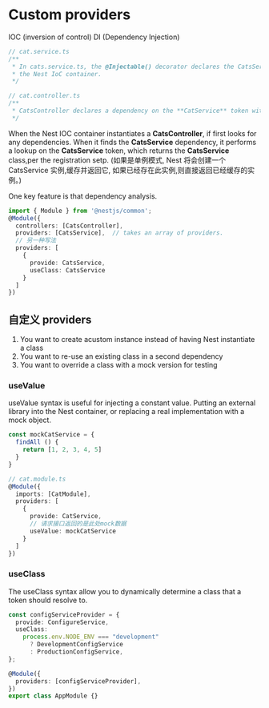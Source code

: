 # Custom providers

IOC (inversion of control)
DI (Dependency Injection)

```js
// cat.service.ts
/**
 * In cats.service.ts, the @Injectable() decorator declares the CatsService class a class that can be managed by
 * the Nest IoC container.
 */

// cat.controller.ts
/**
 * CatsController declares a dependency on the **CatService** token with constructor injection.
 */
```

When the Nest IOC container instantiates a **CatsController**, if first looks for any dependencies. When it finds the
**CatsService** dependency, it performs a lookup on the **CatsService** token, which returns the **CatsService** class,per the registration setp. (如果是单例模式, Nest 将会创建一个 CatsService 实例,缓存并返回它, 如果已经存在此实例,则直接返回已经缓存的实例。)

One key feature is that dependency analysis.

```ts
import { Module } from '@nestjs/common';
@Module({
  controllers: [CatsController],
  providers: [CatsService],  // takes an array of providers.
  // 另一种写法
  providers: [
    {
      provide: CatsService,
      useClass: CatsService
    }
  ]
})
```

## 自定义 providers

1. You want to create acustom instance instead of having Nest instantiate a class
2. You want to re-use an existing class in a second dependency
3. You want to override a class with a mock version for testing

### useValue

useValue syntax is useful for injecting a constant value. Putting an external library into the Nest container, or replacing a real implementation with a mock object.

```ts
const mockCatService = {
  findAll () {
    return [1, 2, 3, 4, 5]
  }
}

// cat.module.ts
@Module({
  imports: [CatModule],
  providers: [
    {
      provide: CatService,
      // 请求接口返回的是此处mock数据
      useValue: mockCatService
    }
  ]
})
```

### useClass

The useClass syntax allow you to dynamically determine a class that a token should resolve to.

```ts
const configServiceProvider = {
  provide: ConfigureService,
  useClass:
    process.env.NODE_ENV === "development"
      ? DevelopmentConfigService
      : ProductionConfigService,
};

@Module({
  providers: [configServiceProvider],
})
export class AppModule {}
```

